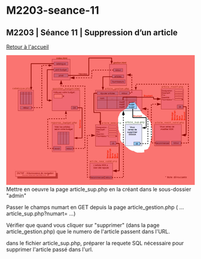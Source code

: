 # M2203-seance-11

## M2203 \| Séance 11  \| Suppression d’un article

[Retour à l'accueil](./)

![GitHub Logo](.gitbook/assets/seance12.jpg) Mettre en oeuvre la page article\_sup.php en la créant dans le sous-dossier "admin"

Passer le champs numart en GET depuis la page article\_gestion.php \( ... article\_sup.php?numart= ...\)

Vérifier que quand vous cliquer sur "supprimer" \(dans la page article\_gestion.php\) que le numero de l'article passent dans l'URL.

dans le fichier article\_sup.php, préparer la requete SQL nécessaire pour supprimer l'article passé dans l'url.

